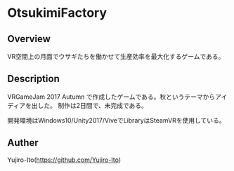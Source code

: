 # OtsukimiFactory

## Overview
VR空間上の月面でウサギたちを働かせて生産効率を最大化するゲームである。

## Description
VRGameJam 2017 Autumn で作成したゲームである。秋というテーマからアイディアを出した。
制作は2日間で、未完成である。

開発環境はWindows10/Unity2017/ViveでLibraryはSteamVRを使用している。

## Auther
Yujiro-Ito(https://github.com/Yujiro-Ito)
